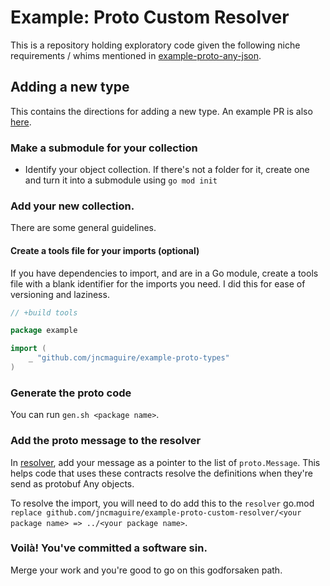 # Example: Proto Custom Resolver

This is a repository holding exploratory code given the following niche requirements / whims mentioned in [example-proto-any-json](https://github.com/jncmaguire/example-proto-any-json).

## Adding a new type

This contains the directions for adding a new type. An example PR is also [here](https://github.com/jncmaguire/example-proto-custom-resolver/pull/1).

### Make a submodule for your collection

* Identify your object collection. If there's not a folder for it, create one and turn it into a submodule using `go mod init`

### Add your new collection.

There are some general guidelines.

#### Create a tools file for your imports (optional)

If you have dependencies to import, and are in a Go module, create a tools file with a blank identifier for the imports you need. I did this for ease of versioning and laziness.

```go
// +build tools

package example

import (
    _ "github.com/jncmaguire/example-proto-types"
)

```

### Generate the proto code

You can run `gen.sh <package name>`.

### Add the proto message to the resolver

In [resolver](./resolver/resolver.go#L15), add your message as a pointer to the list of `proto.Message`. This helps code that uses these contracts resolve the definitions when they're send as protobuf Any objects.

To resolve the import, you will need to do add this to the `resolver` go.mod `replace github.com/jncmaguire/example-proto-custom-resolver/<your package name> => ../<your package name>`.

### Voilà! You've committed a software sin.

Merge your work and you're good to go on this godforsaken path.
